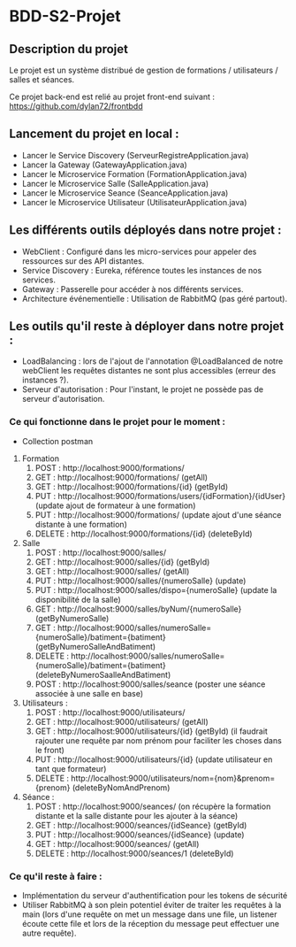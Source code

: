 # BDD-S2-Projet

## Description du projet

Le projet est un système distribué de gestion de formations / utilisateurs / salles et séances.

Ce projet back-end est relié au projet front-end suivant : https://github.com/dylan72/frontbdd

## Lancement du projet en local :

- Lancer le Service Discovery (ServeurRegistreApplication.java)
- Lancer la Gateway (GatewayApplication.java)
- Lancer le Microservice Formation (FormationApplication.java)
- Lancer le Microservice Salle (SalleApplication.java)
- Lancer le Microservice Seance (SeanceApplication.java)
- Lancer le Microservice Utilisateur (UtilisateurApplication.java)

## Les différents outils déployés dans notre projet : 

- WebClient : Configuré dans les micro-services pour appeler des ressources sur des API distantes.
- Service Discovery : Eureka, référence toutes les instances de nos services.
- Gateway : Passerelle pour accéder à nos différents services.
- Architecture événementielle : Utilisation de RabbitMQ (pas géré partout).

## Les outils qu'il reste à déployer dans notre projet : 

- LoadBalancing : lors de l'ajout de l'annotation @LoadBalanced de notre webClient les requêtes distantes ne sont plus accessibles (erreur des instances ?).
- Serveur d'autorisation : Pour l'instant, le projet ne possède pas de serveur d'autorisation.

### Ce qui fonctionne dans le projet pour le moment :

- Collection postman
1. Formation
   1. POST : http://localhost:9000/formations/
   2. GET : http://localhost:9000/formations/ (getAll)
   3. GET : http://localhost:9000/formations/{id} (getById)
   4. PUT : http://localhost:9000/formations/users/{idFormation}/{idUser} (update ajout de formateur à une formation)
   5. PUT : http://localhost:9000/formations/ (update ajout d'une séance distante à une formation)
   6. DELETE : http://localhost:9000/formations/{id} (deleteById)
2. Salle
   1. POST : http://localhost:9000/salles/
   2. GET : http://localhost:9000/salles/{id} (getById)
   3. GET : http://localhost:9000/salles/ (getAll)
   4. PUT : http://localhost:9000/salles/{numeroSalle} (update)
   5. PUT : http://localhost:9000/salles/dispo={numeroSalle} (update la disponibilité de la salle)
   6. GET : http://localhost:9000/salles/byNum/{numeroSalle} (getByNumeroSalle)
   7. GET : http://localhost:9000/salles/numeroSalle={numeroSalle}/batiment={batiment} (getByNumeroSalleAndBatiment)
   8. DELETE : http://localhost:9000/salles/numeroSalle={numeroSalle}/batiment={batiment} (deleteByNumeroSaalleAndBatiment)
   9. POST : http://localhost:9000/salles/seance (poster une séance associée à une salle en base)
3. Utilisateurs :
   1. POST : http://localhost:9000/utilisateurs/
   2. GET : http://localhost:9000/utilisateurs/ (getAll)
   3. GET : http://localhost:9000/utilisateurs/{id} (getById) (il faudrait rajouter une requête par nom prénom pour faciliter les choses dans le front)
   4. PUT : http://localhost:9000/utilisateurs/{id} (update utilisateur en tant que formateur)
   5. DELETE : http://localhost:9000/utilisateurs/nom={nom}&prenom={prenom} (deleteByNomAndPrenom)
4. Séance :
   1. POST : http://localhost:9000/seances/ (on récupère la formation distante et la salle distante pour les ajouter à la séance)
   2. GET : http://localhost:9000/seances/{idSeance} (getById)
   3. PUT : http://localhost:9000/seances/{idSeance} (update)
   4. GET : http://localhost:9000/seances/ (getAll)
   5. DELETE : http://localhost:9000/seances/1 (deleteById)

### Ce qu'il reste à faire : 

- Implémentation du serveur d'authentification pour les tokens de sécurité
- Utiliser RabbitMQ à son plein potentiel éviter de traiter les requêtes à la main (lors d'une requête on met un message dans une file, un listener écoute cette file et lors de la réception du message peut effectuer une autre requête).
